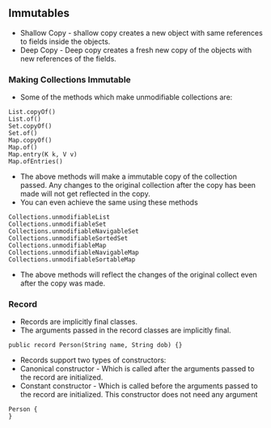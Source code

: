 ## Immutables

- Shallow Copy - shallow copy creates a new object with same references to fields inside the objects.
- Deep Copy - Deep copy creates a fresh new copy of the objects with new references of the fields.

### Making Collections Immutable
- Some of the methods which make unmodifiable collections are:
```aidl
List.copyOf()
List.of()
Set.copyOf()
Set.of()
Map.copyOf()
Map.of()
Map.entry(K k, V v)
Map.ofEntries()
```
- The above methods will make a immutable copy of the collection passed. Any changes to the original collection after the copy has been made will not get reflected in the copy.
- You can even achieve the same using these methods
```aidl
Collections.unmodifiableList
Collections.unmodifiableSet
Collections.unmodifiableNavigableSet
Collections.unmodifiableSortedSet
Collections.unmodifiableMap
Collections.unmodifiableNavigableMap
Collections.unmodifiableSortableMap
```
- The above methods will reflect the changes of the original collect even after the copy was made.
### Record
- Records are implicitly final classes.
- The arguments passed in the record classes are implicitly final.
```aidl
public record Person(String name, String dob) {}
```
- Records support two types of constructors:
- Canonical constructor - Which is called after the arguments passed to the record are initialized.
- Constant constructor - Which is called before the arguments passed to the record are initialized. This constructor does not need any argument
```aidl
Person {
}
```